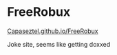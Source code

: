 # FreeRobux
[Capaseztel.github.io/FreeRobux](capaseztel.github.io/FreeRobux)

Joke site, seems like getting doxxed
